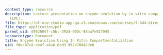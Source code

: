 ```yaml
---
content_type: resource
description: Lecture presentation on enzyme evolution by in vitro compartmentalization
  (IVC).
file: https://ol-ocw-studio-app-qa.s3.amazonaws.com/courses/7-344-directed-evolution-engineering-biocatalysts-spring-2008/f0ec87c8de4fa8ab0ed3952e70842de8_ses12_slides.pdf
file_type: application/pdf
parent_uid: d962606f-c6bc-392d-903c-88aa7e027045
resourcetype: Document
title: Enzyme Evolution Using In Vitro Compartmentalization
uid: f0ec87c8-de4f-a8ab-0ed3-952e70842de8
---
```

